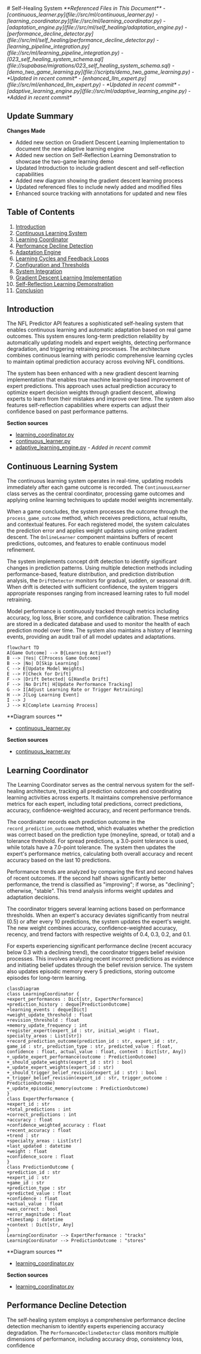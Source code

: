 <docs>
# Self-Healing System

<cite>
**Referenced Files in This Document**   
- [continuous_learner.py](file://src/ml/continuous_learner.py)
- [learning_coordinator.py](file://src/ml/learning_coordinator.py)
- [adaptation_engine.py](file://src/ml/self_healing/adaptation_engine.py)
- [performance_decline_detector.py](file://src/ml/self_healing/performance_decline_detector.py)
- [learning_pipeline_integration.py](file://src/ml/learning_pipeline_integration.py)
- [023_self_healing_system_schema.sql](file://supabase/migrations/023_self_healing_system_schema.sql)
- [demo_two_game_learning.py](file://scripts/demo_two_game_learning.py) - *Updated in recent commit*
- [enhanced_llm_expert.py](file://src/ml/enhanced_llm_expert.py) - *Updated in recent commit*
- [adaptive_learning_engine.py](file://src/ml/adaptive_learning_engine.py) - *Added in recent commit*
</cite>

## Update Summary
**Changes Made**   
- Added new section on Gradient Descent Learning Implementation to document the new adaptive learning engine
- Added new section on Self-Reflection Learning Demonstration to showcase the two-game learning demo
- Updated Introduction to include gradient descent and self-reflection capabilities
- Added new diagram showing the gradient descent learning process
- Updated referenced files to include newly added and modified files
- Enhanced source tracking with annotations for updated and new files

## Table of Contents
1. [Introduction](#introduction)
2. [Continuous Learning System](#continuous-learning-system)
3. [Learning Coordinator](#learning-coordinator)
4. [Performance Decline Detection](#performance-decline-detection)
5. [Adaptation Engine](#adaptation-engine)
6. [Learning Cycles and Feedback Loops](#learning-cycles-and-feedback-loops)
7. [Configuration and Thresholds](#configuration-and-thresholds)
8. [System Integration](#system-integration)
9. [Gradient Descent Learning Implementation](#gradient-descent-learning-implementation)
10. [Self-Reflection Learning Demonstration](#self-reflection-learning-demonstration)
11. [Conclusion](#conclusion)

## Introduction
The NFL Predictor API features a sophisticated self-healing system that enables continuous learning and automatic adaptation based on real game outcomes. This system ensures long-term prediction reliability by automatically updating models and expert weights, detecting performance degradation, and triggering retraining processes. The architecture combines continuous learning with periodic comprehensive learning cycles to maintain optimal prediction accuracy across evolving NFL conditions.

The system has been enhanced with a new gradient descent learning implementation that enables true machine learning-based improvement of expert predictions. This approach uses actual prediction accuracy to optimize expert decision weights through gradient descent, allowing experts to learn from their mistakes and improve over time. The system also features self-reflection capabilities where experts can adjust their confidence based on past performance patterns.

**Section sources**
- [learning_coordinator.py](file://src/ml/learning_coordinator.py#L1-L50)
- [continuous_learner.py](file://src/ml/continuous_learner.py#L1-L50)
- [adaptive_learning_engine.py](file://src/ml/adaptive_learning_engine.py#L1-L50) - *Added in recent commit*

## Continuous Learning System
The continuous learning system operates in real-time, updating models immediately after each game outcome is recorded. The `ContinuousLearner` class serves as the central coordinator, processing game outcomes and applying online learning techniques to update model weights incrementally.

When a game concludes, the system processes the outcome through the `process_game_outcome` method, which receives predictions, actual results, and contextual features. For each registered model, the system calculates the prediction error and applies weight updates using online gradient descent. The `OnlineLearner` component maintains buffers of recent predictions, outcomes, and features to enable continuous model refinement.

The system implements concept drift detection to identify significant changes in prediction patterns. Using multiple detection methods including performance-based, feature distribution, and prediction distribution analysis, the `DriftDetector` monitors for gradual, sudden, or seasonal drift. When drift is detected with sufficient confidence, the system triggers appropriate responses ranging from increased learning rates to full model retraining.

Model performance is continuously tracked through metrics including accuracy, log loss, Brier score, and confidence calibration. These metrics are stored in a dedicated database and used to monitor the health of each prediction model over time. The system also maintains a history of learning events, providing an audit trail of all model updates and adaptations.

```mermaid
flowchart TD
A[Game Outcome] --> B{Learning Active?}
B --> |Yes| C[Process Game Outcome]
B --> |No| D[Skip Learning]
C --> E[Update Model Weights]
E --> F[Check for Drift]
F --> |Drift Detected| G[Handle Drift]
F --> |No Drift| H[Update Performance Tracking]
G --> I[Adjust Learning Rate or Trigger Retraining]
H --> J[Log Learning Event]
I --> J
J --> K[Complete Learning Process]
```

**Diagram sources **
- [continuous_learner.py](file://src/ml/continuous_learner.py#L283-L644)

**Section sources**
- [continuous_learner.py](file://src/ml/continuous_learner.py#L283-L644)

## Learning Coordinator
The Learning Coordinator serves as the central nervous system for the self-healing architecture, tracking all prediction outcomes and coordinating learning activities across experts. It maintains comprehensive performance metrics for each expert, including total predictions, correct predictions, accuracy, confidence-weighted accuracy, and recent performance trends.

The coordinator records each prediction outcome in the `record_prediction_outcome` method, which evaluates whether the prediction was correct based on the prediction type (moneyline, spread, or total) and a tolerance threshold. For spread predictions, a 3.0-point tolerance is used, while totals have a 7.0-point tolerance. The system then updates the expert's performance metrics, calculating both overall accuracy and recent accuracy based on the last 10 predictions.

Performance trends are analyzed by comparing the first and second halves of recent outcomes. If the second half shows significantly better performance, the trend is classified as "improving"; if worse, as "declining"; otherwise, "stable". This trend analysis informs weight updates and adaptation decisions.

The coordinator triggers several learning actions based on performance thresholds. When an expert's accuracy deviates significantly from neutral (0.5) or after every 10 predictions, the system updates the expert's weight. The new weight combines accuracy, confidence-weighted accuracy, recency, and trend factors with respective weights of 0.4, 0.3, 0.2, and 0.1.

For experts experiencing significant performance decline (recent accuracy below 0.3 with a declining trend), the coordinator triggers belief revision processes. This involves analyzing recent incorrect predictions as evidence and initiating belief updates through the belief revision service. The system also updates episodic memory every 5 predictions, storing outcome episodes for long-term learning.

```mermaid
classDiagram
class LearningCoordinator {
+expert_performances : Dict[str, ExpertPerformance]
+prediction_history : deque[PredictionOutcome]
+learning_events : deque[Dict]
+weight_update_threshold : float
+revision_threshold : float
+memory_update_frequency : int
+register_expert(expert_id : str, initial_weight : float, specialty_areas : List[str])
+record_prediction_outcome(prediction_id : str, expert_id : str, game_id : str, prediction_type : str, predicted_value : float, confidence : float, actual_value : float, context : Dict[str, Any])
+_update_expert_performance(outcome : PredictionOutcome)
+_should_update_weights(expert_id : str) : bool
+_update_expert_weights(expert_id : str)
+_should_trigger_belief_revision(expert_id : str) : bool
+_trigger_belief_revision(expert_id : str, trigger_outcome : PredictionOutcome)
+_update_episodic_memory(outcome : PredictionOutcome)
}
class ExpertPerformance {
+expert_id : str
+total_predictions : int
+correct_predictions : int
+accuracy : float
+confidence_weighted_accuracy : float
+recent_accuracy : float
+trend : str
+specialty_areas : List[str]
+last_updated : datetime
+weight : float
+confidence_score : float
}
class PredictionOutcome {
+prediction_id : str
+expert_id : str
+game_id : str
+prediction_type : str
+predicted_value : float
+confidence : float
+actual_value : float
+was_correct : bool
+error_magnitude : float
+timestamp : datetime
+context : Dict[str, Any]
}
LearningCoordinator --> ExpertPerformance : "tracks"
LearningCoordinator --> PredictionOutcome : "stores"
```

**Diagram sources **
- [learning_coordinator.py](file://src/ml/learning_coordinator.py#L99-L749)

**Section sources**
- [learning_coordinator.py](file://src/ml/learning_coordinator.py#L99-L749)

## Performance Decline Detection
The self-healing system employs a comprehensive performance decline detection mechanism to identify experts experiencing accuracy degradation. The `PerformanceDeclineDetector` class monitors multiple dimensions of performance, including accuracy drop, consistency loss, confidence
